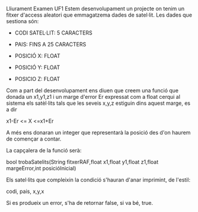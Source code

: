 Lliurament Examen UF1
Estem desenvolupament un projecte on tenim un fitxer d'access aleatori que emmagatzema dades de satel·lit. Les dades que sestiona són:

- CODI SATEL·LIT: 5 CARACTERS

- PAIS: FINS A 25 CARACTERS

- POSICIÓ X: FLOAT

- POSICIÓ Y: FLOAT

-  POSICIO Z: FLOAT

Com a part del desenvolupament ens diuen que creem una funció que donada un x1,y1,z1 i un marge d'error Er expressat com a float cerqui al sistema els satèl·lits tals que les seveis x,y,z estiguin dins aquest marge, es a dir

x1-Er <= X <=x1+Er

A més ens donaran un integer que representarà la posició des d'on haurem de començar a contar.

La capçalera de la funció serà:

bool trobaSatelits(String fitxerRAF,float x1,float y1,float z1,float margeError,int posicióInicial)

Els satel·lits que compleixin la condició s'hauran d'anar imprimint, de l'estil:

codi, pais, x,y,x

Si es produeix un error, s'ha de retornar false, si va bé, true.